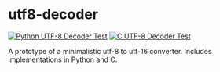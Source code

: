 # utf8-decoder

[![Python UTF-8 Decoder Test](https://github.com/dfint/utf8-decoder/actions/workflows/py-utf8-decoder-test.yml/badge.svg)](https://github.com/dfint/utf8-decoder/actions/workflows/py-utf8-decoder-test.yml) 
[![C UTF-8 Decoder Test](https://github.com/dfint/utf8-decoder/actions/workflows/c-utf8-decoder-test.yml/badge.svg)](https://github.com/dfint/utf8-decoder/actions/workflows/c-utf8-decoder-test.yml)

A prototype of a minimalistic utf-8 to utf-16 converter. Includes implementations in Python and C.
